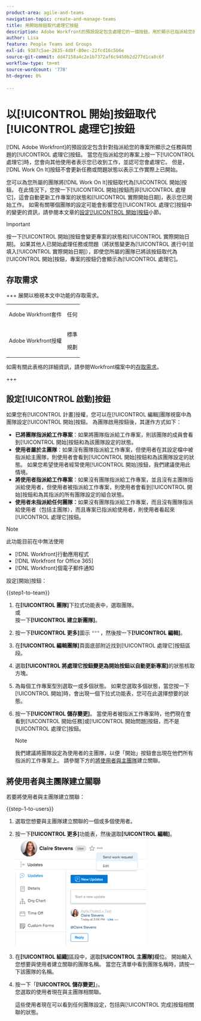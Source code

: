 ```yaml
---
product-area: agile-and-teams
navigation-topic: create-and-manage-teams
title: 用開始按鈕取代處理它按鈕
description: Adobe Workfront的預設設定包含處理它的一個按鈕，用於顯示已指派給您的專案的任務和問題。
author: Lisa
feature: People Teams and Groups
exl-id: 9387c5ae-2835-4d8f-80ec-22fcd16c5b6e
source-git-commit: dd47158a4c2e1b7372af6c9450b2d277d1ca8c6f
workflow-type: tm+mt
source-wordcount: '778'
ht-degree: 0%

---
```


# 以[!UICONTROL 開始]按鈕取代[!UICONTROL 處理它]按鈕

[!DNL Adobe Workfront]的預設設定包含針對指派給您的專案所顯示之任務與問題的[!UICONTROL 處理它]按鈕。 當您在指派給您的專案上按一下[!UICONTROL 處理它]時，您會向其他使用者表示您已收到工作，並認可您會處理它。 但是，[!DNL Work On It]按鈕不會更新任務或問題狀態以表示工作實際上已開始。

您可以為您所屬的團隊將[!DNL Work On It]按鈕取代為[!UICONTROL 開始]按鈕。 在此情況下，您按一下[!UICONTROL 開始]按鈕而非[!UICONTROL 處理它]，這會自動更新工作專案的狀態和[!UICONTROL 實際開始日期]，表示您已開始工作。 如需有關哪個團隊的設定可能會影響您在[!UICONTROL 處理它]按鈕中的變更的資訊，請參閱本文章的[設定[!UICONTROL 開始]按鈕](#configure-the-uicontrol-start-button)小節。

>[!IMPORTANT]
>
>按一下[!UICONTROL 開始]按鈕會變更專案的狀態和[!UICONTROL 實際開始日期]。 如果其他人已開始處理任務或問題（將狀態變更為[!UICONTROL 進行中]並填入[!UICONTROL 實際開始日期]），即使您所屬的團隊已將該按鈕取代為[!UICONTROL 開始]按鈕，專案的按鈕仍會顯示為[!UICONTROL 處理它]。

## 存取需求

+++ 展開以檢視本文中功能的存取需求。

<table style="table-layout:auto"> 
 <col> 
 <col> 
 <tbody> 
  <tr data-mc-conditions=""> 
   <td role="rowheader"> <p>Adobe Workfront套件</p> </td> 
   <td>任何</td> 
  </tr> 
  <tr> 
   <td role="rowheader">Adobe Workfront授權</td> 
   <td>
   <p>標準</p>
   <p>規劃</p></td>
  </tr> 
 </tbody> 
</table>

如需有關此表格的詳細資訊，請參閱Workfront檔案中的[存取需求](/help/quicksilver/administration-and-setup/add-users/access-levels-and-object-permissions/access-level-requirements-in-documentation.md)。

+++

## 設定[!UICONTROL 啟動]按鈕

如果您有[!UICONTROL 計畫]授權，您可以在[!UICONTROL 編輯]團隊視窗中為團隊設定[!UICONTROL 開始]按鈕。 為團隊啟用按鈕後，其運作方式如下：

* **已將團隊指派給工作專案**：如果將團隊指派給工作專案，則該團隊的成員會看到[!UICONTROL 開始]按鈕和為該團隊設定的狀態。
* **使用者屬於主團隊**：如果沒有團隊指派給工作專案，但使用者在其設定檔中被指派給主團隊，則使用者會看到[!UICONTROL 開始]按鈕和為該團隊設定的狀態。 如果您希望使用者經常使用[!UICONTROL 開始]按鈕，我們建議使用此情境。
* **將使用者指派給工作專案**：如果沒有團隊指派給工作專案，並且沒有主團隊指派給使用者，但使用者被指派給工作專案，則使用者會看到[!UICONTROL 開始]按鈕和為其指派的所有團隊設定的組合狀態。
* **使用者未指派給任何團隊：**&#x200B;如果沒有團隊指派給工作專案，而且沒有團隊指派給使用者（包括主團隊），而且專案已指派給使用者，則使用者看起來[!UICONTROL 處理它]按鈕。

>[!NOTE]
>
>此功能目前在中無法使用
>
>* [!DNL Workfront]行動應用程式
>* [!DNL Workfront for Office 365]
>* [!DNL Workfront]個電子郵件通知
>

設定[開始]按鈕：

{{step1-to-team}}

1. 在&#x200B;**[!UICONTROL 團隊]**&#x200B;下拉式功能表中，選取團隊。\
   或\
   按一下&#x200B;**[!UICONTROL 建立新團隊]**。

1. 按一下&#x200B;**[!UICONTROL 更多]**&#x200B;圖示![](assets/more-icon.png)，然後按一下&#x200B;**[!UICONTROL 編輯]**。

1. 在&#x200B;**[!UICONTROL 編輯團隊]**&#x200B;頁面底部附近找到[!UICONTROL 處理它]按鈕區段。
1. 選取&#x200B;**[!UICONTROL 將處理它按鈕變更為開始按鈕以自動更新專案]**&#x200B;的狀態核取方塊。
1. 為每個工作專案型別選取一或多個狀態。 如果您選取多個狀態，當您按一下[!UICONTROL 開始]時，會出現一個下拉式功能表，您可在此選擇想要的狀態。
1. 按一下&#x200B;**[!UICONTROL 儲存變更]**。 當使用者被指派工作專案時，他們現在會看到[!UICONTROL 開始任務]或[!UICONTROL 開始問題]按鈕，而不是[!UICONTROL 處理它]按鈕。

   >[!NOTE]
   >
   >我們建議將團隊設定為使用者的主團隊，以便「開始」按鈕會出現在他們所有指派的工作專案上。 請參閱下方的[將使用者與主團隊](#associate-users-with-a-home-team)建立關聯。

## 將使用者與主團隊建立關聯

若要將使用者與主團隊建立關聯：

{{step-1-to-users}}

1. 選取您想要與主團隊建立關聯的一個或多個使用者。
1. 按一下&#x200B;**[!UICONTROL 更多]**&#x200B;功能表，然後選取&#x200B;**[!UICONTROL 編輯]**。\
   ![](assets/user-settings-nwe-350x291.png)

1. 在&#x200B;**[!UICONTROL 組織]**&#x200B;區段中，選取&#x200B;**[!UICONTROL 主團隊]**&#x200B;欄位。 開始輸入您想要與使用者建立關聯的團隊名稱。 當您在清單中看到團隊名稱時，請按一下該團隊的名稱。

1. 按一下「**[!UICONTROL 儲存變更]**」。\
   您選取的使用者現在與主團隊相關聯。

   這些使用者現在可以看到任何團隊設定，包括與[!UICONTROL 完成]按鈕相關聯的狀態。


